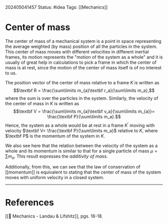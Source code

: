 202405041457
Status: #idea
Tags: [[Mechanics]]

# Center of mass

The center of mass of a mechanical system is a point in space representing the average weighted (by mass) position of all the particles in the system. This center of mass moves with different velocities in different inertial frames, its motion represents the "motion of the system as a whole" and it is usually of great help in calculations to pick a frame in which the center of mass is at rest, since the motion of the center of mass itself is of no interest to us.  

The position vector of the center of mass relative to a frame $K$ is written as
$$\textbf R = \frac{\sum\limits m_{a}\textbf r_a}{\sum\limits m_a},$$
where the sum is over the particles in the system.
Similarly, the velocity of the center of mass in $K$ is written as
$$\textbf V = \frac{\sum\limits m_{a}\textbf v_a}{\sum\limits m_{a}}= \frac{\textbf P}{\sum\limits m_a}.$$
Hence, the system as a whole would be at rest in a frame $K^\prime$ moving with velocity $\textbf V= \frac{\textbf P}{\sum\limits m_a}$ relative to $K$, where $\textbf P$ is the momentum of the system in $K$.

We also see here that the relation between the velocity of the system as a whole and its momentum is similar to that for a single particle of mass $\mu = \sum\limits m_a$. This result expresses the *additivity of mass*.

Additionally, from this, we can see that the law of conservation of [[momentum]] is equivalent to stating that the center of mass of the system moves with uniform velocity in a closed system.

___
# References
[[📕 Mechanics - Landau & Lifshitz]], pgs. 16-18.